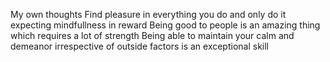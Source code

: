 My own thoughts
Find pleasure in everything you do and only do it expecting mindfullness in reward
Being good to people is an amazing thing which requires a lot of strength
Being able to maintain your calm and demeanor irrespective of outside factors is an exceptional skill
